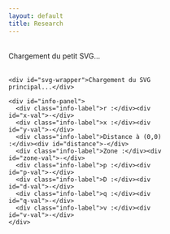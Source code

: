```yaml
---
layout: default
title: Research
---
```


<style>
  .container {
    display: flex;
    gap: 2rem;
    margin-top: 2rem;
    align-items: flex-start;
  }

  #left-panel {
    width: 60%;
    position: relative; /* important pour positionner les encadrés */
  }

  #small-svg-wrapper,
  #svg-wrapper {
    margin-bottom: 2rem;
  }

  #svg-wrapper {
    border: 1px solid #ccc;
    width: 100%;
    max-width: 100%;
  }

  svg {
    display: block;
    width: 100%;
    height: auto;
  }

  #info-panel {
    background: #f9f9f9;
    padding: 1rem;
    border: 1px solid #ddd;
    display: grid;
    grid-template-columns: repeat(2, minmax(150px, 1fr));
    gap: 0.5rem 1rem;
    margin-top: 1rem;
  }

  .info-label {
    font-weight: bold;
  }

  #right-panel {
    flex: 1;
    display: flex;
    flex-direction: column;
    gap: 1rem;
  }

  .chart-block canvas {
    width: 400px;
    height: 200px;
  }

  .dot {
    fill: red;
    stroke: black;
    stroke-width: 1px;
  }

  /* === Styles pour les encadrés d'entrée + résultats sur le petit SVG === */
  #small-svg-wrapper {
    position: relative;
  }

  #inputs-box, #results-box {
    position: absolute;
    background: white;
    border: 1px solid #bbb;
    border-radius: 5px;
    padding: 0.6rem 0.8rem;
    font-family: sans-serif;
    font-size: 0.9rem;
    box-shadow: 0 0 6px rgba(0,0,0,0.1);
  }

  #inputs-box {
    top: 10px;
    left: 10px;
    width: 160px;
  }

  #results-box {
    top: 110px;
    left: 10px;
    width: 180px;
  }

  #inputs-box label, #results-box div {
    margin-bottom: 0.5rem;
    display: flex;
    justify-content: space-between;
    align-items: center;
  }

  #inputs-box input {
    width: 70px;
    font-size: 1rem;
    padding: 2px 4px;
  }
</style>

<div class="container">
  <div id="left-panel">
    <div id="small-svg-wrapper">
      Chargement du petit SVG...
      <!-- Les encadrés seront ajoutés ici -->
    </div>

    <div id="svg-wrapper">Chargement du SVG principal...</div>

    <div id="info-panel">
      <div class="info-label">r :</div><div id="x-val">-</div>
      <div class="info-label">x :</div><div id="y-val">-</div>
      <div class="info-label">Distance à (0,0) :</div><div id="distance">-</div>
      <div class="info-label">Zone :</div><div id="zone-val">-</div>
      <div class="info-label">p :</div><div id="p-val">-</div>
      <div class="info-label">D :</div><div id="d-val">-</div>
      <div class="info-label">q :</div><div id="q-val">-</div>
      <div class="info-label">v :</div><div id="v-val">-</div>
    </div>
  </div>

  <div id="right-panel">
    <div class="chart-block"><canvas id="vs-chart"></canvas></div>
    <div class="chart-block"><canvas id="ie-chart"></canvas></div>
    <div class="chart-block"><canvas id="is-chart"></canvas></div>
    <div class="chart-block"><canvas id="ic-chart"></canvas></div>
    <div class="chart-block"><canvas id="sin-chart"></canvas></div>
  </div>
</div>

<script src="https://cdn.jsdelivr.net/npm/chart.js"></script>
<script>
  // === Variables globales pour inputs et résultats ===
  let pGlobal = null;
  let iGlobal = null;

  // Crée et injecte les 6 encadrés dans #small-svg-wrapper (3 inputs + 3 résultats)
  function createInputAndResultBoxes() {
    const container = document.getElementById('small-svg-wrapper');

    // Inputs box
    const inputsBox = document.createElement('div');
    inputsBox.id = 'inputs-box';
    inputsBox.innerHTML = `
      <label>VDC: <input type="number" id="input-vdc" value="2" step="0.1" /></label>
      <label>Cs: <input type="number" id="input-cs" value="0.000001" step="0.0000001" /></label>
      <label>F: <input type="number" id="input-f" value="50" step="1" /></label>
    `;

    // Results box
    const resultsBox = document.createElement('div');
    resultsBox.id = 'results-box';
    resultsBox.innerHTML = `
      <div>Résultat 1: <span id="result1">-</span></div>
      <div>Résultat 2: <span id="result2">-</span></div>
      <div>Résultat 3: <span id="result3">-</span></div>
    `;

    container.appendChild(inputsBox);
    container.appendChild(resultsBox);

    // Retourne les références utiles
    return {
      vdcInput: inputsBox.querySelector('#input-vdc'),
      csInput: inputsBox.querySelector('#input-cs'),
      fInput: inputsBox.querySelector('#input-f'),
      result1Span: resultsBox.querySelector('#result1'),
      result2Span: resultsBox.querySelector('#result2'),
      result3Span: resultsBox.querySelector('#result3'),
    };
  }

  // Création des encadrés et récupération des références
  const {
    vdcInput,
    csInput,
    fInput,
    result1Span,
    result2Span,
    result3Span
  } = createInputAndResultBoxes();

  // Calculs à afficher dans les résultats, en fonction des inputs et des valeurs p, i
  function calculerEtAfficherResultats(p, i) {
    const VDC = parseFloat(vdcInput.value);
    const Cs = parseFloat(csInput.value);
    const F = parseFloat(fInput.value);

    if (p === null || i === null || isNaN(VDC) || isNaN(Cs) || isNaN(F)) {
      result1Span.textContent = '-';
      result2Span.textContent = '-';
      result3Span.textContent = '-';
      return;
    }

    // Exemple de calculs simplifiés (tu peux mettre tes formules précises ici)
    const omega = 2 * Math.PI * F;
    const energie = 0.5 * Cs * Math.pow(VDC * p, 2);
    const puissance = VDC * i;
    const freqProd = F * p * i;

    result1Span.textContent = energie.toExponential(3) + ' J';
    result2Span.textContent = puissance.toFixed(3) + ' W';
    result3Span.textContent = freqProd.toFixed(3);
  }

  // Mise à jour des résultats lors du clic sur le grand SVG
  // ET mise à jour des données affichées dans #info-panel + point rouge
  function handleClickOnMainSVG(svg, evt) {
    const pt = svg.createSVGPoint();
    pt.x = evt.clientX;
    pt.y = evt.clientY;
    const svgPoint = pt.matrixTransform(svg.getScreenCTM().inverse());
    const [xPix, yPix] = [svgPoint.x, svgPoint.y];

    // Ces calculs sont ceux de ton code original, adaptation simple pour p et i
    // Ici on les récupère via solveZVS ou solveZCS pour avoir p et i réels
    // Mais pour l'exemple je vais juste calculer p, i entre 0 et 1 normalisés sur le SVG size (tu peux adapter)
    // Si tu veux on met p et i à partir des résultats calculés, cf plus bas.

    // On va chercher zone et valeurs avec ton code déjà là-bas, mais on ajoute pGlobal, iGlobal

    // r et x calculs transformés (d'après ton code)
    const r = 0.000531 * xPix - 0.1078;
    const x = -0.001022 * yPix + 1.0918;
    const dist = Math.sqrt(r * r + x * x);

    // Zone et calculs via ta fonction getFrontierR, solveZVS, solveZCS
    let zone = '-', res = null;
    if (r < 0 || r > 2 / Math.PI || x < 0 || x > 1) {
      zone = 'Hors zone';
    } else {
      const rFrontier = getFrontierR(x);
      if (r < rFrontier) {
        zone = 'ZVS';
        res = solveZVS(r, x);
      } else {
        zone = 'ZCS';
        res = solveZCS(r, x);
      }
    }

    // Mise à jour du point rouge sur le grand SVG
    drawDot(svg, xPix, yPix);

    // Mise à jour du panneau d'info
    updateInfoPanel(r, x, dist, zone, res);

    // Mise à jour globale p et i
    if (res) {
      pGlobal = res.p;
      iGlobal = res.i;
    } else {
      pGlobal = null;
      iGlobal = null;
    }

    // Mise à jour des résultats avec pGlobal et iGlobal + inputs
    calculerEtAfficherResultats(pGlobal, iGlobal);
  }

  // Mise à jour du panneau d'info
  function updateInfoPanel(r, x, dist, zone, res) {
    document.getElementById('x-val').textContent = r.toFixed(5);
    document.getElementById('y-val').textContent = x.toFixed(5);
    document.getElementById('distance').textContent = dist.toFixed(5);
    document.getElementById('zone-val').textContent = zone;
    document.getElementById('p-val').textContent = res ? res.p.toFixed(5) : '-';
    document.getElementById('d-val').textContent = res ? res.d.toFixed(5) : '-';
    document.getElementById('q-val').textContent = res ? res.q.toFixed(5) : '-';
    document.getElementById('v-val').textContent = res ? res.i.toFixed(5) : '-';
  }

  // Ajout d'un point rouge sur le SVG
  let dot = null;
  function drawDot(svg, x, y) {
    if (!dot) {
      dot = document.createElementNS("http://www.w3.org/2000/svg", "circle");
      dot.setAttribute('r', 5);
      dot.setAttribute('class', 'dot');
      svg.appendChild(dot);
    }
    dot.setAttribute('cx', x);
    dot.setAttribute('cy', y);
  }

  // Fonction getFrontierR de ton code (reprise exactement)
  function getFrontierR(x) {
    if (x < 0 || x > 1) return 0;
    return (1 - x) / (Math.PI / 2);
  }

  // solveZVS (copié-collé de ton code avec adaptation des retours)
  function solveZVS(r, x) {
    const phi = Math.asin(r * Math.PI / 2 / (1 - x));
    const p = (1 - x) * Math.cos(phi);
    const i = (1 - x) * Math.sin(phi);
    const d = x;
    const q = r;

    return {p, i, d, q};
  }

  // solveZCS (copié-collé, approximation)
  function solveZCS(r, x) {
    const p = r * Math.PI / 2;
    const i = 1 - x;
    const d = x;
    const q = r;

    return {p, i, d, q};
  }

  // Chargement et insertion du petit SVG inline (remplacer l'URL par ton vrai fichier si besoin)
  async function loadSmallSVG() {
    const wrapper = document.getElementById('small-svg-wrapper');
    try {
      const response = await fetch('/research/svg_research.svg'); // adapte selon ton chemin
      if (!response.ok) throw new Error('Erreur chargement SVG');

      const svgText = await response.text();
      wrapper.innerHTML = svgText;

      // Ajout des inputs et résultats par-dessus
      const {
        vdcInput: vdc,
        csInput: cs,
        fInput: f,
      } = createInputAndResultBoxes();

      // On ré-écoute les inputs pour recalculer les résultats si déjà cliqué sur grand SVG
      [vdc, cs, f].forEach(input => {
        input.addEventListener('input', () => {
          calculerEtAfficherResultats(pGlobal, iGlobal);
        });
      });

    } catch (e) {
      wrapper.textContent = 'Erreur lors du chargement du petit SVG.';
      console.error(e);
    }
  }

  // Chargement et insertion du grand SVG inline
  async function loadMainSVG() {
    const wrapper = document.getElementById('svg-wrapper');
    try {
      const response = await fetch('/research/svg_research_full.svg'); // adapte selon ton chemin
      if (!response.ok) throw new Error('Erreur chargement SVG');

      const svgText = await response.text();
      wrapper.innerHTML = svgText;

      const mainSVG = wrapper.querySelector('svg');
      if (!mainSVG) throw new Error('Pas de SVG trouvé dans le fichier');

      // Écoute clic pour récupérer p et i, mise à jour résultats
      mainSVG.addEventListener('click', evt => {
        handleClickOnMainSVG(mainSVG, evt);
      });

    } catch (e) {
      wrapper.textContent = 'Erreur lors du chargement du grand SVG.';
      console.error(e);
    }
  }

  // Initialisation au chargement de la page
  window.addEventListener('load', () => {
    loadSmallSVG();
    loadMainSVG();
  });
</script>
